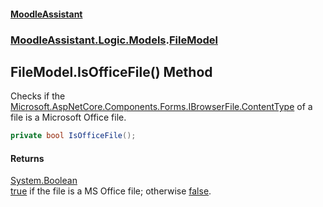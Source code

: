 #### [MoodleAssistant](index.md 'index')
### [MoodleAssistant.Logic.Models](MoodleAssistant.Logic.Models.md 'MoodleAssistant.Logic.Models').[FileModel](MoodleAssistant.Logic.Models.FileModel.md 'MoodleAssistant.Logic.Models.FileModel')

## FileModel.IsOfficeFile() Method

Checks if the [Microsoft.AspNetCore.Components.Forms.IBrowserFile.ContentType](https://docs.microsoft.com/en-us/dotnet/api/Microsoft.AspNetCore.Components.Forms.IBrowserFile.ContentType 'Microsoft.AspNetCore.Components.Forms.IBrowserFile.ContentType') of a file is a Microsoft Office file.

```csharp
private bool IsOfficeFile();
```

#### Returns
[System.Boolean](https://docs.microsoft.com/en-us/dotnet/api/System.Boolean 'System.Boolean')  
[true](https://docs.microsoft.com/en-us/dotnet/csharp/language-reference/builtin-types/bool 'https://docs.microsoft.com/en-us/dotnet/csharp/language-reference/builtin-types/bool') if the file is a MS Office file; otherwise [false](https://docs.microsoft.com/en-us/dotnet/csharp/language-reference/builtin-types/bool 'https://docs.microsoft.com/en-us/dotnet/csharp/language-reference/builtin-types/bool').